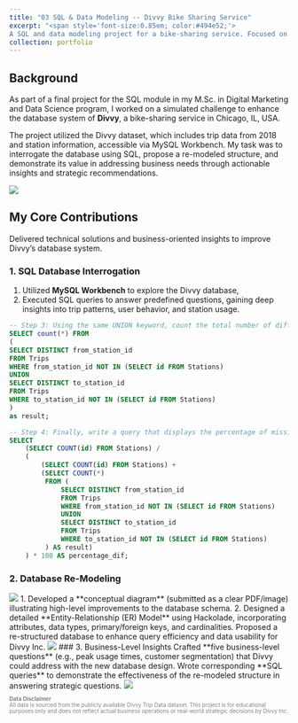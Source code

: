 ```yaml
---
title: "03 SQL & Data Modeling -- Divvy Bike Sharing Service"
excerpt: "<span style='font-size:0.85em; color:#494e52;'>  
A SQL and data modeling project for a bike-sharing service. Focused on database interrogation, re-modeling, and business-level query design, this school project showcases advanced SQL skills, ER modeling, and strategic recommendations for operational efficiency... <br/><img src='/site/images/sql-list.jpg' style='width:50%;'/>"  
collection: portfolio
---
```


## Background
As part of a final project for the SQL module in my M.Sc. in Digital Marketing and Data Science program, I worked on a simulated challenge to enhance the database system of **Divvy**, a bike-sharing service in Chicago, IL, USA.  

The project utilized the Divvy dataset, which includes trip data from 2018 and station information, accessible via MySQL Workbench. My task was to interrogate the database using SQL, propose a re-modeled structure, and demonstrate its value in addressing business needs through actionable insights and strategic recommendations.  

<img src="/site/images/sql1.jpg" class="img-medium" />

## My Core Contributions

Delivered technical solutions and business-oriented insights to improve Divvy’s database system.

### 1. SQL Database Interrogation
1. Utilized **MySQL Workbench** to explore the Divvy database,
2. Executed SQL queries to answer predefined questions, gaining deep insights into trip patterns, user behavior, and station usage.

```sql
-- Step 3: Using the same UNION keyword, count the total number of different stations in the two columns of the Trips table
SELECT count(*) FROM
(
SELECT DISTINCT from_station_id
FROM Trips
WHERE from_station_id NOT IN (SELECT id FROM Stations)
UNION
SELECT DISTINCT to_station_id
FROM Trips
WHERE to_station_id NOT IN (SELECT id FROM Stations)
)
as result;

-- Step 4: Finally, write a query that displays the percentage of missing stations from the Stations table.
SELECT 
    (SELECT COUNT(id) FROM Stations) / 
    (
        (SELECT COUNT(id) FROM Stations) + 
        (SELECT COUNT(*) 
         FROM (
             SELECT DISTINCT from_station_id
             FROM Trips
             WHERE from_station_id NOT IN (SELECT id FROM Stations)
             UNION
             SELECT DISTINCT to_station_id
             FROM Trips
             WHERE to_station_id NOT IN (SELECT id FROM Stations)
         ) AS result)
    ) * 100 AS percentage_dif;

 ```

### 2. Database Re-Modeling
<img src="/site/images/sql2.jpg" class="img-medium" />
1. Developed a **conceptual diagram** (submitted as a clear PDF/image) illustrating high-level improvements to the database schema.
2. Designed a detailed **Entity-Relationship (ER) Model** using Hackolade, incorporating attributes, data types, primary/foreign keys, and cardinalities. Proposed a re-structured database to enhance query efficiency and data usability for Divvy Inc.
<img src="/site/images/sql3.png"/>
### 3. Business-Level Insights
Crafted **five business-level questions** (e.g., peak usage times, customer segmentation) that Divvy could address with the new database design. Wrote corresponding **SQL queries** to demonstrate the effectiveness of the re-modeled structure in answering strategic questions.
<img src="/site/images/sql-list.jpg" class="img-medium" />



<p style="font-size: 0.7em; color: gray; text-align: left;">
  <strong>Data Disclaimer</strong><br/>
  All data is sourced from the publicly available Divvy Trip Data dataset. This project is for educational purposes only and does not reflect actual business operations or real-world strategic decisions by Divvy Inc.
</p>

